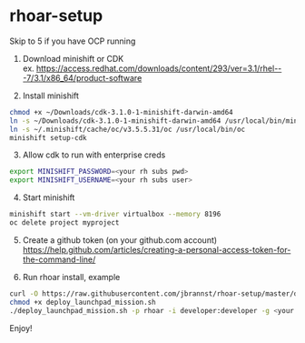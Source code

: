 # rhoar-setup
Skip to 5 if you have OCP running

1. Download minishift or CDK  
ex. https://access.redhat.com/downloads/content/293/ver=3.1/rhel---7/3.1/x86_64/product-software

2. Install minishift  
```sh
chmod +x ~/Downloads/cdk-3.1.0-1-minishift-darwin-amd64 
ln -s ~/Downloads/cdk-3.1.0-1-minishift-darwin-amd64 /usr/local/bin/minishift
ln -s ~/.minishift/cache/oc/v3.5.5.31/oc /usr/local/bin/oc
minishift setup-cdk
```

3. Allow cdk to run with enterprise creds
```sh
export MINISHIFT_PASSWORD=<your rh subs pwd>
export MINISHIFT_USERNAME=<your rh subs user>
```

4. Start minishift
```sh
minishift start --vm-driver virtualbox --memory 8196
oc delete project myproject
```

5. Create a github token (on your github.com account)  
https://help.github.com/articles/creating-a-personal-access-token-for-the-command-line/

6. Run rhoar install, example
```sh
curl -O https://raw.githubusercontent.com/jbrannst/rhoar-setup/master/deploy_launchpad_mission.sh
chmod +x deploy_launchpad_mission.sh
./deploy_launchpad_mission.sh -p rhoar -i developer:developer -g <your github username>:<your github token>
```

Enjoy!
